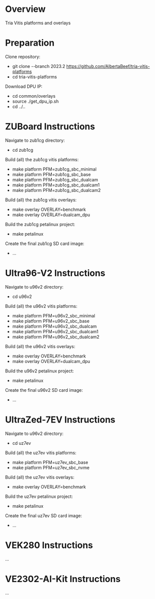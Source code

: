 # Overview

Tria Vitis platforms and overlays 

# Preparation

Clone repository:
- git clone --branch 2023.2 https://github.com/AlbertaBeef/tria-vitis-platforms
- cd tria-vitis-platforms

Download DPU IP:
- cd common/overlays
- source ./get_dpu_ip.sh
- cd ../..

# ZUBoard Instructions

Navigate to zub1cg directory:
- cd zub1cg

Build (all) the zub1cg vitis platforms:
- make platform PFM=zub1cg_sbc_minimal
- make platform PFM=zub1cg_sbc_base
- make platform PFM=zub1cg_sbc_dualcam
- make platform PFM=zub1cg_sbc_dualcam1
- make platform PFM=zub1cg_sbc_dualcam2

Build (all) the  zub1cg vitis overlays:
- make overlay OVERLAY=benchmark
- make overlay OVERLAY=dualcam_dpu

Build the zub1cg petalinux project:
- make petalinux

Create the final zub1cg SD card image:
- ...

# Ultra96-V2 Instructions

Navigate to u96v2 directory:
- cd u96v2

Build (all) the u96v2 vitis platforms:
- make platform PFM=u96v2_sbc_minimal
- make platform PFM=u96v2_sbc_base
- make platform PFM=u96v2_sbc_dualcam
- make platform PFM=u96v2_sbc_dualcam1
- make platform PFM=u96v2_sbc_dualcam2

Build (all) the u96v2 vitis overlays:
- make overlay OVERLAY=benchmark
- make overlay OVERLAY=dualcam_dpu

Build the u96v2 petalinux project:
- make petalinux

Create the final u96v2 SD card image:
- ...

# UltraZed-7EV Instructions

Navigate to u96v2 directory:
- cd uz7ev

Build (all) the uz7ev vitis platforms:
- make platform PFM=uz7ev_sbc_base
- make platform PFM=uz7ev_sbc_nvme

Build (all) the uz7ev vitis overlays:
- make overlay OVERLAY=benchmark

Build the uz7ev petalinux project:
- make petalinux

Create the final uz7ev SD card image:
- ...

# VEK280 Instructions

...

# VE2302-AI-Kit Instructions

...




